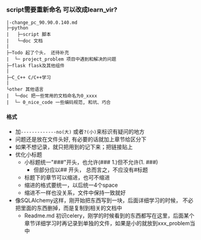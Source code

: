 ### script需要重新命名 可以改成learn_vir?
```
|-change_pc_90.90.0.140.md
├─python
|   ├─script 脚本
|   └─doc 文档
|     
├─Todo 起了个头， 还待补充
|  └─ project_problem 项目中遇到和解决的问题
├─flask flask及其他组件
|   
├─C_C++ C/C++学习
| 
└other 其他语言
|  └─doc 把一些常用的文档命名为0_xxxx
|  └─ 0_nice_code 一些编码规范, 和坑、巧合
```
#### 格式
- 加`-------------no(大)` 或者`?(小)`来标识有疑问的地方 
- 问题还是放在文件头好, 有必要的话就加上章节给区分下
- 如果不想记录，就只把用到的记下来；把链接贴上
- 优化小标题
    - 小标题统一"###"开头，也允许(### 1.)但不允许(1. ###)
      - 但部分应以## 开头， 总而言之，不应没有#标题
    - 标题下的章节可以缩进，也可不缩进
    - 缩进的格式要统一，以后统一4个space
    - 缩进不一样也没关系，文件中保持一致就好
- 像SQLAlchemy这样，刚开始把东西写到一块，后面详细学习的时候， 不必把里面的东西删掉，而是复制到相关的文档中
  - Readme.md 初识celery，刚学的时候看到的东西都写在这里，后面某个章节详细学习时再记录到单独的文件，如果是小的就放到xxx_problem当中